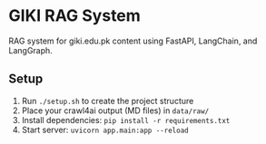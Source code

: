 # GIKI RAG System

RAG system for giki.edu.pk content using FastAPI, LangChain, and LangGraph.

## Setup

1. Run `./setup.sh` to create the project structure
2. Place your crawl4ai output (MD files) in `data/raw/`
3. Install dependencies: `pip install -r requirements.txt`
4. Start server: `uvicorn app.main:app --reload`

